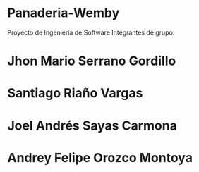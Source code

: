 # Panaderia-Wemby

Proyecto de Ingeniería de Software
Integrantes de grupo:
# Jhon Mario Serrano Gordillo
# Santiago Riaño Vargas
# Joel Andrés Sayas Carmona
# Andrey Felipe Orozco Montoya
